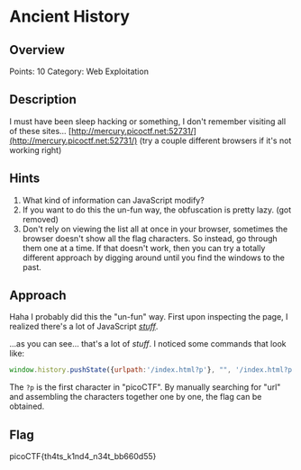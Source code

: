 # Ancient History

## Overview

Points: 10
Category: Web Exploitation

## Description

I must have been sleep hacking or something, I don't remember visiting all of these sites... [http://mercury.picoctf.net:52731/](http://mercury.picoctf.net:52731/) (try a couple different browsers if it's not working right)

## Hints

1. What kind of information can JavaScript modify?
2. If you want to do this the un-fun way, the obfuscation is pretty lazy. (got removed)
3. Don't rely on viewing the list all at once in your browser, sometimes the browser doesn't show all the flag characters. So instead, go through them one at a time. If that doesn't work, then you can try a totally different approach by digging around until you find the windows to the past.

## Approach

Haha I probably did this the "un-fun" way. First upon inspecting the page, I realized there's a lot of JavaScript [*stuff*](https://github.com/v341196137/PicoCTF2021-Writeup/blob/main/Web%20Exploitation/Ancient%20History/stuff.js).

...as you can see... that's a lot of *stuff*.
I noticed some commands that look like:

```js
window.history.pushState({urlpath:'/index.html?p'}, "", '/index.html?p');
```

The `?p` is the first character in "picoCTF". By manually searching for "url" and assembling the characters together one by one, the flag can be obtained.

## Flag

picoCTF{th4ts_k1nd4_n34t_bb660d55}
